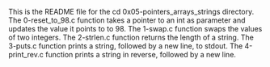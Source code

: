 This is the README file for the cd 0x05-pointers_arrays_strings directory.
The 0-reset_to_98.c function  takes a pointer to an int as parameter and updates the value it points to to 98.
The 1-swap.c function  swaps the values of two integers.
The 2-strlen.c function returns the length of a string.
The 3-puts.c function  prints a string, followed by a new line, to stdout.
The 4-print_rev.c function  prints a string in reverse, followed by a new line.
